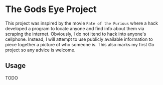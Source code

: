 # The Gods Eye Project  
This project was inspired by the movie `Fate of the Furious` where a hack developed a program to 
locate anyone and find info about them via scraping the internet. Obviously, I do not itend to hack into anyone's 
cellphone. Instead, I will attempt to use publicly available information to piece together a picture of who someone is. 
This also marks my first Go project so any advice is welcome.  
## Usage  
TODO
